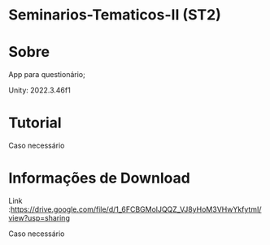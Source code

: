 # Seminarios-Tematicos-II (ST2)

# Sobre
App para questionário; 

Unity: 2022.3.46f1

# Tutorial
Caso necessário

# Informações de Download
Link :https://drive.google.com/file/d/1_6FCBGMolJQQZ_VJ8yHoM3VHwYkfytmI/view?usp=sharing

Caso necessário


